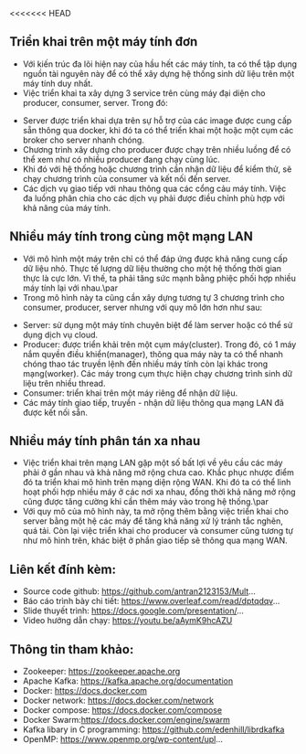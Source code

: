 <<<<<<< HEAD

## Triển khai trên một máy tính đơn

- Với kiến trúc đa lõi hiện nay của hầu hết các máy tính, ta có thể tập dụng nguồn tài nguyên này để có thể xây dựng hệ thống sinh dữ liệu trên một máy tính duy nhất.
- Việc triển khai ta xây dựng 3 service trên cùng máy đại diện cho producer, consumer, server. Trong đó:

* Server được triển khai dựa trên sự hỗ trợ của các image được cung cấp sẵn thông qua docker, khi đó ta có thể triển khai một hoặc một cụm các broker cho server nhanh chóng.
* Chương trình xây dựng cho producer được chạy trên nhiều luồng để có thể xem như có nhiều producer đang chạy cùng lúc.
* Khi đó với hệ thống hoặc chương trình cần nhận dữ liệu để kiểm thử, sẽ chạy chương trình của consumer và kết nối đến server.
* Các dịch vụ giao tiếp với nhau thông qua các cổng cảu máy tính. Việc đa luồng phân chia cho các dịch vụ phải được điều chỉnh phù hợp với khả năng của máy tính.

## Nhiều máy tính trong cùng một mạng LAN

- Với mô hình một máy trên chỉ có thể đáp ứng được khả năng cung cấp dữ liệu nhỏ. Thực tế lượng dữ liệu thường cho một hệ thống thời gian thực là cực lớn. Vì thế, ta phải tăng sức mạnh bằng phiệc phối hợp nhiều máy tính lại với nhau.\par
- Trong mô hình này ta cũng cần xây dựng tương tự 3 chương trình cho consumer, producer, server nhưng với quy mô lớn hơn như sau:

* Server: sử dụng một máy tính chuyên biệt để làm server hoặc có thể sử dụng dịch vụ cloud.
* Producer: được triển khải trên một cụm máy(cluster). Trong đó, có 1 máy nắm quyền điều khiển(manager), thông qua máy này ta có thể nhanh chóng thao tác truyền lệnh đến nhiều máy tính còn lại khác trong mạng(worker). Các máy trong cụm thực hiện chạy chương trình sinh dữ liệu trên nhiều thread.
* Consumer: triển khai trên một máy riêng để nhận dữ liệu.
* Các máy tính giao tiếp, truyền - nhận dữ liệu thông qua mạng LAN đã được kết nối sẵn.

## Nhiều máy tính phân tán xa nhau

- Việc triển khai trên mạng LAN gặp một số bất lợi về yêu cầu các máy phải ở gần nhau và khả năng mở rộng chưa cao. Khắc phục nhược điểm đó ta triển khai mô hình trên mạng diện rộng WAN. Khi đó ta có thể linh hoạt phối hợp nhiều máy ở các nơi xa nhau, đồng thời khả năng mở rộng cũng được tăng cường khi cần thêm máy vào trong hệ thống.\par
- Với quy mô của mô hình này, ta mở rộng thêm bằng việc triển khai cho server bằng một hệ các máy để tăng khả năng xử lý tránh tắc nghẽn, quá tải. Còn lại việc triển khai cho producer và consumer cũng tương tự như mô hình trên, khác biệt ở phần giao tiếp sẽ thông qua mạng WAN.

## Liên kết đính kèm:

- Source code github: https://github.com/antran2123153/Mult...
- Báo cáo trình bày chi tiết: https://www.overleaf.com/read/dptqdqv...
- Slide thuyết trình: https://docs.google.com/presentation/...
- Video hướng dẫn chạy: https://youtu.be/aAymK9hcAZU

## Thông tin tham khảo:

- Zookeeper: https://zookeeper.apache.org
- Apache Kafka: https://kafka.apache.org/documentation
- Docker: https://docs.docker.com
- Docker network: https://docs.docker.com/network
- Docker compose: https://docs.docker.com/compose
- Docker Swarm:https://docs.docker.com/engine/swarm
- Kafka libary in C programming: https://github.com/edenhill/librdkafka
- OpenMP: https://www.openmp.org/wp-content/upl...
